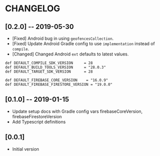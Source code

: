 # CHANGELOG

## [0.2.0] -- 2019-05-30
- [Fixed] Android bug in using `geofencesCollection`.
- [Fixed] Update Android Gradle config to use `implementation` instead of `compile`.
- [Changed] Changed Android `ext` defaults to latest values.
```
def DEFAULT_COMPILE_SDK_VERSION     = 28
def DEFAULT_BUILD_TOOLS_VERSION     = "28.0.3"
def DEFAULT_TARGET_SDK_VERSION      = 28

def DEFAULT_FIREBASE_CORE_VERSION    = "16.0.9"
def DEFAULT_FIREBASE_FIRESTORE_VERSION = "19.0.0"
```

## [0.1.0] -- 2019-01-15
- Update setup docs with Gradle config vars firebaseCoreVersion, firebaseFirestoreVersion
- Add Typescript definitions

## [0.0.1]
- Initial version

